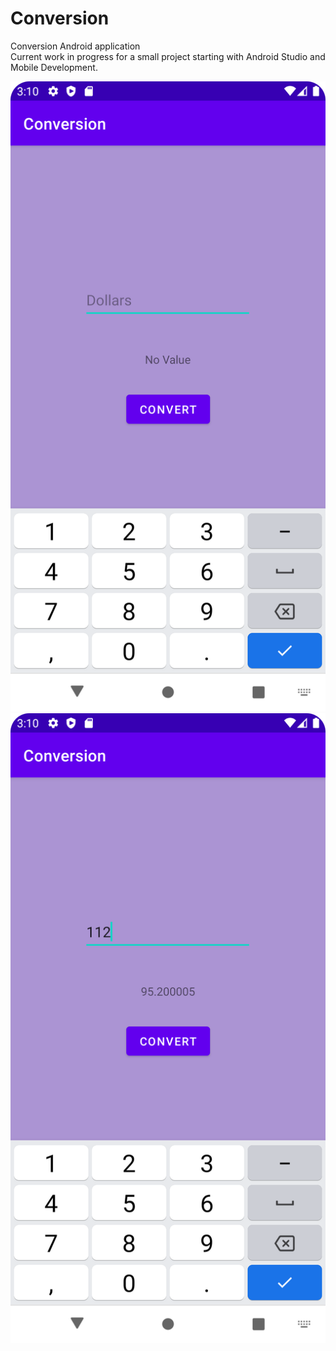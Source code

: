 # Conversion<br>
Conversion Android application<br>
Current work in progress for a small project starting with Android Studio and Mobile Development. 

![image](https://github.com/AshleyJM-k/Conversion/blob/main/Images/NoValue.png)
![image](https://github.com/AshleyJM-k/Conversion/blob/main/Images/Value.png)
